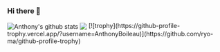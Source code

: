 ### Hi there 👋

<img align="center" src="https://github-readme-stats-deploy-weld.vercel.app/api?username=AnthonyBoileau&show_icons=true&include_all_commits=true&count_private=true" alt="Anthony's github stats" />
<img align="center" src="https://github-readme-stats-deploy-weld.vercel.app/api/top-langs/?username=AnthonyBoileau&layout=compact" />
[![trophy](https://github-profile-trophy.vercel.app/?username=AnthonyBoileau)](https://github.com/ryo-ma/github-profile-trophy)
<!--
**AnthonyBoileau/AnthonyBoileau** is a ✨ _special_ ✨ repository because its `README.md` (this file) appears on your GitHub profile.

Here are some ideas to get you started:

- 🔭 I’m currently working on ...
- 🌱 I’m currently learning ...
- 👯 I’m looking to collaborate on ...
- 🤔 I’m looking for help with ...
- 💬 Ask me about ...
- 📫 How to reach me: ...
- 😄 Pronouns: ...
- ⚡ Fun fact: ...
-->
